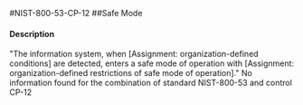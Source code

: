 #NIST-800-53-CP-12
##Safe Mode
#### Description
"The information system, when [Assignment: organization-defined conditions] are detected, enters a safe mode of operation with [Assignment: organization-defined restrictions of safe mode of operation]."
No information found for the combination of standard NIST-800-53 and control CP-12
